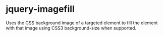 jquery-imagefill
================

Uses the CSS background image of a targeted element to fill the element with that image using CSS3 background-size when supported.